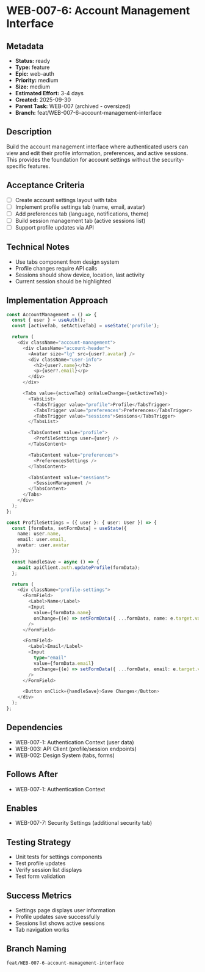 # WEB-007-6: Account Management Interface

## Metadata
- **Status:** ready
- **Type:** feature
- **Epic:** web-auth
- **Priority:** medium
- **Size:** medium
- **Estimated Effort:** 3-4 days
- **Created:** 2025-09-30
- **Parent Task:** WEB-007 (archived - oversized)
- **Branch:** feat/WEB-007-6-account-management-interface

## Description
Build the account management interface where authenticated users can view and edit their profile information, preferences, and active sessions. This provides the foundation for account settings without the security-specific features.

## Acceptance Criteria
- [ ] Create account settings layout with tabs
- [ ] Implement profile settings tab (name, email, avatar)
- [ ] Add preferences tab (language, notifications, theme)
- [ ] Build session management tab (active sessions list)
- [ ] Support profile updates via API

## Technical Notes
- Use tabs component from design system
- Profile changes require API calls
- Sessions should show device, location, last activity
- Current session should be highlighted

## Implementation Approach
```typescript
const AccountManagement = () => {
  const { user } = useAuth();
  const [activeTab, setActiveTab] = useState('profile');

  return (
    <div className="account-management">
      <div className="account-header">
        <Avatar size="lg" src={user?.avatar} />
        <div className="user-info">
          <h2>{user?.name}</h2>
          <p>{user?.email}</p>
        </div>
      </div>

      <Tabs value={activeTab} onValueChange={setActiveTab}>
        <TabsList>
          <TabsTrigger value="profile">Profile</TabsTrigger>
          <TabsTrigger value="preferences">Preferences</TabsTrigger>
          <TabsTrigger value="sessions">Sessions</TabsTrigger>
        </TabsList>

        <TabsContent value="profile">
          <ProfileSettings user={user} />
        </TabsContent>

        <TabsContent value="preferences">
          <PreferencesSettings />
        </TabsContent>

        <TabsContent value="sessions">
          <SessionManagement />
        </TabsContent>
      </Tabs>
    </div>
  );
};

const ProfileSettings = ({ user }: { user: User }) => {
  const [formData, setFormData] = useState({
    name: user.name,
    email: user.email,
    avatar: user.avatar
  });

  const handleSave = async () => {
    await apiClient.auth.updateProfile(formData);
  };

  return (
    <div className="profile-settings">
      <FormField>
        <Label>Name</Label>
        <Input
          value={formData.name}
          onChange={(e) => setFormData({ ...formData, name: e.target.value })}
        />
      </FormField>

      <FormField>
        <Label>Email</Label>
        <Input
          type="email"
          value={formData.email}
          onChange={(e) => setFormData({ ...formData, email: e.target.value })}
        />
      </FormField>

      <Button onClick={handleSave}>Save Changes</Button>
    </div>
  );
};
```

## Dependencies
- WEB-007-1: Authentication Context (user data)
- WEB-003: API Client (profile/session endpoints)
- WEB-002: Design System (tabs, forms)

## Follows After
- WEB-007-1: Authentication Context

## Enables
- WEB-007-7: Security Settings (additional security tab)

## Testing Strategy
- Unit tests for settings components
- Test profile updates
- Verify session list displays
- Test form validation

## Success Metrics
- Settings page displays user information
- Profile updates save successfully
- Sessions list shows active sessions
- Tab navigation works

## Branch Naming
`feat/WEB-007-6-account-management-interface`